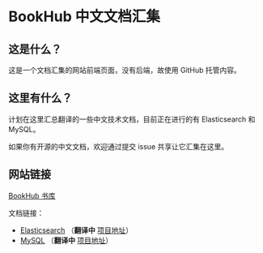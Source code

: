 # BookHub 中文文档汇集

## 这是什么？

这是一个文档汇集的网站前端页面，没有后端，故使用 GitHub 托管内容。

## 这里有什么？

计划在这里汇总翻译的一些中文技术文档，目前正在进行的有 Elasticsearch 和 MySQL。

如果你有开源的中文文档，欢迎通过提交 issue 共享让它汇集在这里。

## 网站链接

[BookHub 书库](https://bookhub.zone)

文档链接：

- [Elasticsearch](https://elasticsearch.bookhub.zone) （**翻译中** [项目地址](https://github.com/dev2007/elasticsearch-doc)）
- [MySQL](https://mysql.bookhub.zone) （**翻译中** [项目地址](https://github.com/dev2007/mysql8-manual)）
